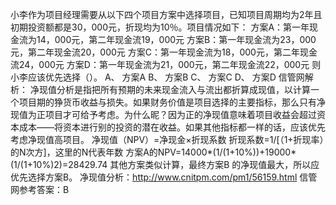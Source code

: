 小李作为项目经理需要从以下四个项目方案中选择项目，已知项目周期均为2年且初期投资额都是30，000元，折现均为10％。项目情况如下：
方案A：第一年现金流为14，000元，第二年现金流19，000元
方案B：第一年现金流为23，000元，第二年现金流20，000元
方案C：第一年现金流为18，000元，第二年现金流24，000元
方案D：第一年现金流为21，000元，第二年现金流22，000元
则小李应该优先选择（）。
A、 方案A
B、 方案B
C、 方案C
D、 方案D
信管网解析：
净现值分析是指把所有预期的未来现金流入与流出都折算成现值，以计算一个项目期的狰货币收益与损失。如果财务价值是项目选择的主要指标，那么只有净现值为正项目才可给予考虑。为什么昵？因为正的净现值意味着项目收益会超过资本成本——将资本进行别的投资的潜在收益。如果其他指标都一样的话，应该优先考虑净现值高项目。
净现值（NPV）=净现金×折现系数
折现系数=1/[（1+折现率）的N次方]，这里的N代表年数
方案A的NPV=14000*(1/(1+10%))+19000*(1/(1+10%)2)=28429.74
其他方案类似计算，最终方案B 的净现值最大，所以应优先选择方案B。
净现值分析：http://www.cnitpm.com/pm1/56159.html
信管网参考答案：B
